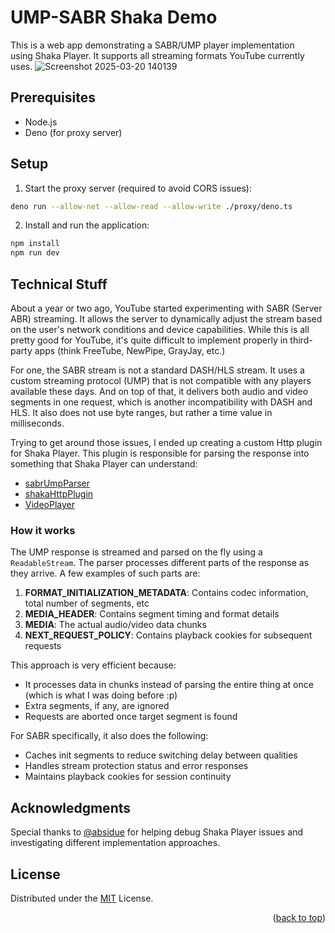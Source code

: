 # UMP-SABR Shaka Demo

This is a web app demonstrating a SABR/UMP player implementation using Shaka Player. It supports all streaming formats YouTube currently uses.
![Screenshot 2025-03-20 140139](https://github.com/user-attachments/assets/a415b993-aeef-4dea-83ae-1ee2fb7efdb2)

## Prerequisites

- Node.js
- Deno (for proxy server)

## Setup

1. Start the proxy server (required to avoid CORS issues):
```bash
deno run --allow-net --allow-read --allow-write ./proxy/deno.ts
```

2. Install and run the application:
```bash
npm install
npm run dev
```

## Technical Stuff

About a year or two ago, YouTube started experimenting with SABR (Server ABR) streaming. It allows the server to dynamically adjust the stream based on the user's network conditions and device capabilities. While this is all pretty good for YouTube, it's quite difficult to implement properly in third-party apps (think FreeTube, NewPipe, GrayJay, etc.)

For one, the SABR stream is not a standard DASH/HLS stream. It uses a custom streaming protocol (UMP) that is not compatible with any players available these days. And on top of that, it delivers both audio and video segments in one request, which is another incompatibility with DASH and HLS. It also does not use byte ranges, but rather a time value in milliseconds.

Trying to get around those issues, I ended up creating a custom Http plugin for Shaka Player. This plugin is responsible for parsing the response into something that Shaka Player can understand:

- [sabrUmpParser](./src/utils/sabrUmpParser.ts)
- [shakaHttpPlugin](./src/utils/shakaHttpPlugin.ts)
- [VideoPlayer](./src/components/VideoPlayer.vue)

### How it works
The UMP response is streamed and parsed on the fly using a `ReadableStream`. The parser processes different parts of the response as they arrive. A few examples of such parts are:

1. **FORMAT_INITIALIZATION_METADATA**: Contains codec information, total number of segments, etc
2. **MEDIA_HEADER**: Contains segment timing and format details
3. **MEDIA**: The actual audio/video data chunks
4. **NEXT_REQUEST_POLICY**: Contains playback cookies for subsequent requests

This approach is very efficient because:
- It processes data in chunks instead of parsing the entire thing at once (which is what I was doing before :p)
- Extra segments, if any, are ignored
- Requests are aborted once target segment is found

For SABR specifically, it also does the following:
- Caches init segments to reduce switching delay between qualities
- Handles stream protection status and error responses
- Maintains playback cookies for session continuity

## Acknowledgments
Special thanks to [@absidue](https://github.com/absidue) for helping debug Shaka Player issues and investigating different implementation approaches.

## License
Distributed under the [MIT](./LICENSE) License.

<p align="right">
(<a href="#top">back to top</a>)
</p>
